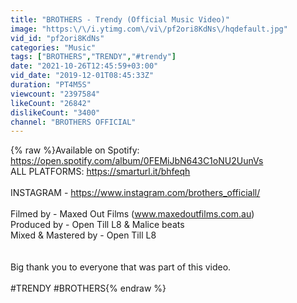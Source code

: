 ```yaml
---
title: "BROTHERS - Trendy (Official Music Video)"
image: "https:\/\/i.ytimg.com\/vi\/pf2ori8KdNs\/hqdefault.jpg"
vid_id: "pf2ori8KdNs"
categories: "Music"
tags: ["BROTHERS","TRENDY","#trendy"]
date: "2021-10-26T12:45:59+03:00"
vid_date: "2019-12-01T08:45:33Z"
duration: "PT4M5S"
viewcount: "2397584"
likeCount: "26842"
dislikeCount: "3400"
channel: "BROTHERS OFFICIAL"
---
```

{% raw %}Available on Spotify: <a rel="nofollow" target="blank" href="https://open.spotify.com/album/0FEMiJbN643C1oNU2UunVs">https://open.spotify.com/album/0FEMiJbN643C1oNU2UunVs</a><br />ALL PLATFORMS: <a rel="nofollow" target="blank" href="https://smarturl.it/bhfeqh">https://smarturl.it/bhfeqh</a><br /><br />INSTAGRAM - <a rel="nofollow" target="blank" href="https://www.instagram.com/brothers_officiall/">https://www.instagram.com/brothers_officiall/</a><br /><br />Filmed by - Maxed Out Films (www.maxedoutfilms.com.au)<br />Produced by - Open Till L8 &amp; Malice beats <br />Mixed &amp; Mastered by - Open Till L8<br /><br /><br />Big thank you to everyone that was part of this video.<br /><br />#TRENDY #BROTHERS{% endraw %}
